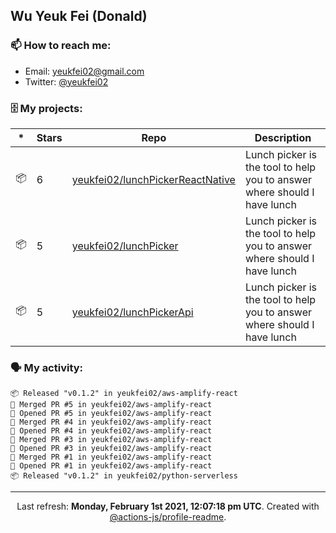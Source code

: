 ## Wu Yeuk Fei (Donald)

### 📫 How to reach me:

- Email: [yeukfei02@gmail.com](yeukfei02@gmail.com)
- Twitter: [@yeukfei02](https://twitter.com/yeukfei02)

### 🗄 My projects:

|*|Stars|Repo|Description|
|---|---|---|---|
| 📦 | 6 | [yeukfei02/lunchPickerReactNative](https://github.com/yeukfei02/lunchPickerReactNative) | Lunch picker is the tool to help you to answer where should I have lunch |
| 📦 | 5 | [yeukfei02/lunchPicker](https://github.com/yeukfei02/lunchPicker) | Lunch picker is the tool to help you to answer where should I have lunch |
| 📦 | 5 | [yeukfei02/lunchPickerApi](https://github.com/yeukfei02/lunchPickerApi) | Lunch picker is the tool to help you to answer where should I have lunch |

### 🗣 My activity:

```
📦 Released "v0.1.2" in yeukfei02/aws-amplify-react
🎉 Merged PR #5 in yeukfei02/aws-amplify-react
💪 Opened PR #5 in yeukfei02/aws-amplify-react
🎉 Merged PR #4 in yeukfei02/aws-amplify-react
💪 Opened PR #4 in yeukfei02/aws-amplify-react
🎉 Merged PR #3 in yeukfei02/aws-amplify-react
💪 Opened PR #3 in yeukfei02/aws-amplify-react
🎉 Merged PR #1 in yeukfei02/aws-amplify-react
💪 Opened PR #1 in yeukfei02/aws-amplify-react
📦 Released "v0.1.2" in yeukfei02/python-serverless
```

<!-- <img src="https://github-readme-stats.vercel.app/api?username=yeukfei02&show_icons=true&count_private=true&theme=radical" />

<img src="https://github-readme-stats.vercel.app/api/top-langs/?username=yeukfei02&theme=radical" /> -->

---

<p align="center">Last refresh: <b>Monday, February 1st 2021, 12:07:18 pm UTC</b>. Created with <a href=https://github.com/marketplace/actions/profile-readme>@actions-js/profile-readme</a>.</p>
